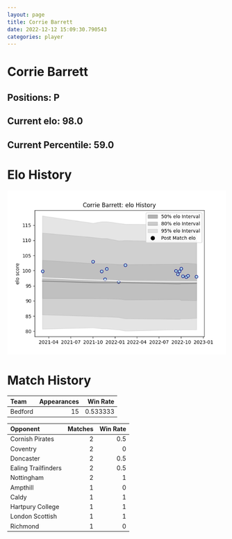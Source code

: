 ```yaml
---  
layout: page  
title: Corrie Barrett  
date: 2022-12-12 15:09:30.790543  
categories: player  
---
```

# Corrie Barrett

## Positions: P

## Current elo: 98.0

## Current Percentile: 59.0

# Elo History


![elo history](history_CorrieBarrett.png)
# Match History


| Team    |   Appearances |   Win Rate |
|:--------|--------------:|-----------:|
| Bedford |            15 |   0.533333 |

| Opponent            |   Matches |   Win Rate |
|:--------------------|----------:|-----------:|
| Cornish Pirates     |         2 |        0.5 |
| Coventry            |         2 |        0   |
| Doncaster           |         2 |        0.5 |
| Ealing Trailfinders |         2 |        0.5 |
| Nottingham          |         2 |        1   |
| Ampthill            |         1 |        0   |
| Caldy               |         1 |        1   |
| Hartpury College    |         1 |        1   |
| London Scottish     |         1 |        1   |
| Richmond            |         1 |        0   |